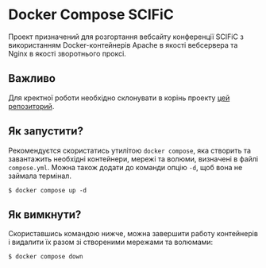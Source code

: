 # Docker Compose SCIFiC

Проект призначений для розгортання вебсайту конференції SCIFiC з використанням Docker-контейнерів Apache в якості вебсервера та Nginx в якості зворотнього проксі.

## Важливо
Для кректної роботи необхідно склонувати в корінь проекту 
[цей репозиторий](https://github.com/scific-conference/scific).

## Як запустити?

Рекомендуєтся скористатись утилітою `docker compose`, яка створить та завантажить необхідні контейнери, мережі та волюми, визначені в файлі `compose.yml`.
Можна також додати до команди опцію `-d`, щоб вона не займала термінал.

```console
$ docker compose up -d
```

## Як вимкнути?

Скориставшись командою нижче, можна завершити работу контейнерів і видалити їх разом зі створеними мережами та волюмами:

```console
$ docker compose down
```
